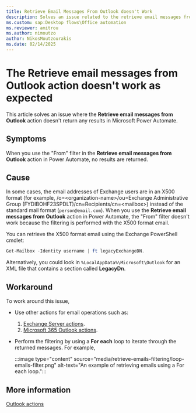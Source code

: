 ```yaml
---
title: Retrieve Email Messages From Outlook doesn't Work
description: Solves an issue related to the retrieve email messages from Outlook action in Microsoft Power Automate.
ms.custom: sap:Desktop flows\Office automation
ms.reviewer: amitrou
ms.author: nimoutzo
author: NikosMoutzourakis
ms.date: 02/14/2025
---
```

# The Retrieve email messages from Outlook action doesn't work as expected

This article solves an issue where the **Retrieve email messages from Outlook** action doesn't return any results in Microsoft Power Automate.

## Symptoms

When you use the "From" filter in the **Retrieve email messages from Outlook** action in Power Automate, no results are returned.

## Cause

In some cases, the email addresses of Exchange users are in an X500 format (for example, /o\=<organization-name\>/ou=Exchange Administrative Group (FYDIBOHF23SPDLT)/cn=Recipients/cn=\<mailbox\>) instead of the standard mail format (`person@email.com`). When you use the **Retrieve email messages from Outlook** action in Power Automate, the "From" filter doesn't work because the filtering is performed with the X500 format email.

You can retrieve the X500 format email using the Exchange PowerShell cmdlet:

```powershell
Get-Mailbox -Identity username | ft legacyExchangeDN.
```

Alternatively, you could look in `%LocalAppData%\Microsoft\Outlook` for an XML file that contains a section called **LegacyDn**.

## Workaround

To work around this issue,

- Use other actions for email operations such as:

  1. [Exchange Server actions](/power-automate/desktop-flows/actions-reference/exchange).
  2. [Microsoft 365 Outlook actions](/connectors/office365/#get-emails-(v3)).
  
- Perform the filtering by using a **For each** loop to iterate through the returned messages. For example,

  :::image type="content" source="media/retrieve-emails-filtering/loop-emails-filter.png" alt-text="An example of retrieving emails using a For each loop.":::

## More information

[Outlook actions](/power-automate/desktop-flows/actions-reference/outlook)
